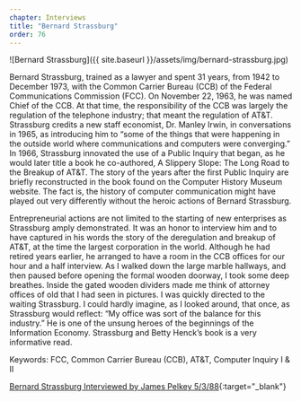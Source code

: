 ```yaml
---
chapter: Interviews
title: "Bernard Strassburg"
order: 76
---
```


![Bernard Strassburg]({{ site.baseurl }}/assets/img/bernard-strassburg.jpg)

Bernard Strassburg, trained as a lawyer and spent 31 years, from 1942 to December 1973, with the Common Carrier Bureau (CCB) of the Federal Communications Commission (FCC). On November 22, 1963, he was named Chief of the CCB. At that time, the responsibility of the CCB was largely the regulation of the telephone industry; that meant the regulation of AT&T. Strassburg credits a new staff economist, Dr. Manley Irwin, in conversations in 1965, as introducing him to “some of the things that were happening in the outside world where communications and computers were converging.” In 1966, Strassburg innovated the use of a Public Inquiry that began, as he would later title a book he co-authored, A Slippery Slope: The Long Road to the Breakup of AT&T. The story of the years after the first Public Inquiry are briefly reconstructed in the book found on the Computer History Museum website. The fact is, the history of computer communication might have played out very differently without the heroic actions of Bernard Strassburg.

Entrepreneurial actions are not limited to the starting of new enterprises as Strassburg amply demonstrated. It was an honor to interview him and to have captured in his words the story of the deregulation and breakup of AT&T, at the time the largest corporation in the world. Although he had retired years earlier, he arranged to have a room in the CCB offices for our hour and a half interview. As I walked down the large marble hallways, and then paused before opening the formal wooden doorway, I took some deep breathes. Inside the gated wooden dividers made me think of attorney offices of old that I had seen in pictures. I was quickly directed to the waiting Strassburg. I could hardly imagine, as I looked around, that once, as Strassburg would reflect: “My office was sort of the balance for this industry.” He is one of the unsung heroes of the beginnings of the Information Economy. Strassburg and Betty Henck’s book is a very informative read.

Keywords: FCC, Common Carrier Bureau (CCB), AT&T, Computer Inquiry I & II

[Bernard Strassburg Interviewed by James Pelkey 5/3/88](https://archive.computerhistory.org/resources/access/text/2015/11/102738016-05-01-acc.pdf){:target="_blank"}
